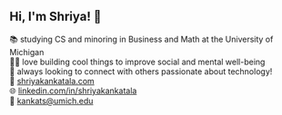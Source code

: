 ## Hi, I'm Shriya! 👋

<!--
**shriyakankatala/shriyakankatala** is a ✨ _special_ ✨ repository because its `README.md` (this file) appears on your GitHub profile.

Here are some ideas to get you started:

- 🔭 I’m currently working on ...
- 🌱 I’m currently learning ...
- 👯 I’m looking to collaborate on ...
- 🤔 I’m looking for help with ...
- 💬 Ask me about ...
- 📫 How to reach me: ...
- 😄 Pronouns: ...
- ⚡ Fun fact: ...
-->

📚 studying CS and minoring in Business and Math at the University of Michigan  
👩‍💻 love building cool things to improve social and mental well-being  
🤝 always looking to connect with others passionate about technology!  
🔗 <a href="https://www.shriyakankatala.com/" target="_blank">shriyakankatala.com</a>  
🌐 <a href="https://www.linkedin.com/in/shriyakankatala" target="_blank">linkedin.com/in/shriyakankatala</a>  
💌 kankats@umich.edu  
